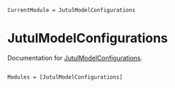 ```@meta
CurrentModule = JutulModelConfigurations
```

# JutulModelConfigurations

Documentation for [JutulModelConfigurations](https://github.com/gbruer15/JutulModelConfigurations.jl).


```@index
```

```@autodocs
Modules = [JutulModelConfigurations]
```

